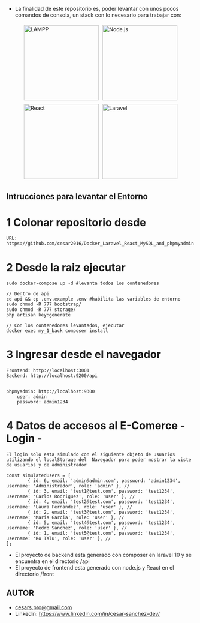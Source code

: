 
- La finalidad de este repositorio es, poder levantar con unos pocos comandos de consola, un stack con lo necesario para trabajar con:
<div style="display: flex; flex-wrap: wrap; justify-content: center; align-items: center;">
  <img src="https://chuda.me/wp-content/uploads/2022/09/lampp.jpg" alt="LAMPP" width="200" style="margin: 5px;">
  <img src="https://miro.medium.com/v2/resize:fit:522/0*Hdm7hBTZ-hKlbtlV.png" alt="Node.js" width="200" style="margin: 5px;">
  <img src="https://encrypted-tbn0.gstatic.com/images?q=tbn:ANd9GcQnhfAMgG_6ps9Hs_2NjmJ5pgskwlhFAQyv7g&s" alt="React" width="200" style="margin: 5px;">
  <img src="https://i.pinimg.com/736x/8b/81/38/8b8138c4491769dd53c5dc09b6548ecf.jpg" alt="Laravel" width="200" style="margin: 5px;">
</div>

## Intrucciones para levantar el Entorno

# 1 Colonar repositorio desde
    URL: https://github.com/cesar2016/Docker_Laravel_React_MySQL_and_phpmyadmin

# 2 Desde la raiz ejecutar
    sudo docker-compose up -d #levanta todos los contenedores

    // Dentro de api
    cd api && cp .env.example .env #habilita las variables de entorno
    sudo chmod -R 777 bootstrap/
    sudo chmod -R 777 storage/
    php artisan key:generate    

    // Con los contenedores levantados, ejecutar
    docker exec my_1_back composer install

# 3 Ingresar desde el navegador
    Frontend: http://localhost:3001
    Backend: http://localhost:9200/api

    
    phpmyadmin: http://localhost:9300
        user: admin
        password: admin1234


# 4 Datos de accesos al E-Comerce - Login - 
    El login solo esta simulado con el siguiente objeto de usuarios utilizando el localStorage del  Navegador para poder mostrar la viste de usuarios y de administrador

    const simulatedUsers = [
            { id: 6, email: 'admin@admin.com', password: 'admin1234', username: 'Administrador', role: 'admin' }, //
            { id: 3, email: 'test1@test.com', password: 'test1234', username: 'Carlos Rodriguez', role: 'user' }, //
            { id: 4, email: 'test2@test.com', password: 'test1234', username: 'Laura Fernandez', role: 'user' }, //
            { id: 2, email: 'test3@test.com', password: 'test1234', username: 'Maria Garcia', role: 'user' }, //
            { id: 5, email: 'test4@test.com', password: 'test1234', username: 'Pedro Sanchez', role: 'user' }, //
            { id: 1, email: 'test5@test.com', password: 'test1234', username: 'Ro Talu', role: 'user' }, //
    ];

- El proyecto de backend esta generado con composer en laravel 10 y se encuentra en el directorio /api
- El proyecto de frontend esta generado con node.js y React en el directorio /front


## AUTOR
- cesars.pro@gmail.com
- Linkedin: https://www.linkedin.com/in/cesar-sanchez-dev/



        




